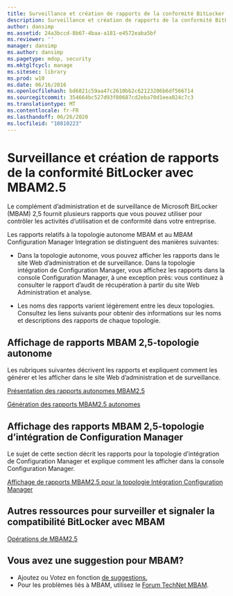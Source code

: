 ```yaml
---
title: Surveillance et création de rapports de la conformité BitLocker avec MBAM2.5
description: Surveillance et création de rapports de la conformité BitLocker avec MBAM2.5
author: dansimp
ms.assetid: 24a3bccd-8b67-4baa-a181-e4572eaba5bf
ms.reviewer: ''
manager: dansimp
ms.author: dansimp
ms.pagetype: mdop, security
ms.mktglfcycl: manage
ms.sitesec: library
ms.prod: w10
ms.date: 06/16/2016
ms.openlocfilehash: bd6821c59aa47c2610bb2c62123206b6df566714
ms.sourcegitcommit: 354664bc527d93f80687cd2eba70d1eea024c7c3
ms.translationtype: MT
ms.contentlocale: fr-FR
ms.lasthandoff: 06/26/2020
ms.locfileid: "10810223"
---
```

# Surveillance et création de rapports de la conformité BitLocker avec MBAM2.5


Le complément d’administration et de surveillance de Microsoft BitLocker (MBAM) 2,5 fournit plusieurs rapports que vous pouvez utiliser pour contrôler les activités d’utilisation et de conformité dans votre entreprise.

Les rapports relatifs à la topologie autonome MBAM et au MBAM Configuration Manager Integration se distinguent des manières suivantes:

-   Dans la topologie autonome, vous pouvez afficher les rapports dans le site Web d’administration et de surveillance. Dans la topologie intégration de Configuration Manager, vous affichez les rapports dans la console Configuration Manager, à une exception près: vous continuez à consulter le rapport d’audit de récupération à partir du site Web Administration et analyse.

-   Les noms des rapports varient légèrement entre les deux topologies. Consultez les liens suivants pour obtenir des informations sur les noms et descriptions des rapports de chaque topologie.

## <a href="" id="viewing-mbam-2-5-reports---stand-alone-topology"></a>Affichage de rapports MBAM 2,5-topologie autonome


Les rubriques suivantes décrivent les rapports et expliquent comment les générer et les afficher dans le site Web d’administration et de surveillance.

[Présentation des rapports autonomes MBAM2.5](understanding-mbam-25-stand-alone-reports.md)

[Génération des rapports MBAM2.5 autonomes](generating-mbam-25-stand-alone-reports.md)

## <a href="" id="viewing-mbam-2-5-reports---configuration-manager-integration-topology"></a>Affichage des rapports MBAM 2,5-topologie d’intégration de Configuration Manager


Le sujet de cette section décrit les rapports pour la topologie d’intégration de Configuration Manager et explique comment les afficher dans la console Configuration Manager.

[Affichage de rapports MBAM2.5 pour la topologie Intégration Configuration Manager](viewing-mbam-25-reports-for-the-configuration-manager-integration-topology.md)

## Autres ressources pour surveiller et signaler la compatibilité BitLocker avec MBAM


[Opérations de MBAM2.5](operations-for-mbam-25.md)

## Vous avez une suggestion pour MBAM?
- Ajoutez ou Votez en fonction [de suggestions.](http://mbam.uservoice.com/forums/268571-microsoft-bitlocker-administration-and-monitoring) 
- Pour les problèmes liés à MBAM, utilisez le [Forum TechNet MBAM](https://social.technet.microsoft.com/Forums/home?forum=mdopmbam).

 

 





